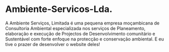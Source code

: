 # Ambiente-Servicos-Lda.
A Ambiente Serviços, Limitada é uma pequena empresa moçambicana de Consultoria Ambiental especializada nos serviços de Planeamento, elaboração e execução de Projectos de Desenvolvimento comunitário e Sustentável com forte enfoque na protecção e conservação ambiental. E eu tive o prazer de desenvolver o website deles!
